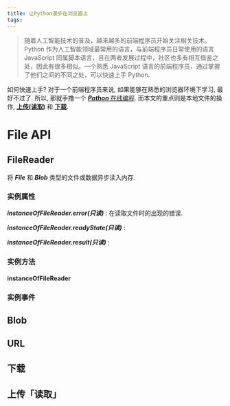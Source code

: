 ```yaml
---
title: 让Python漫步在浏览器上
tags:
---
```

> 随着人工智能技术的普及，越来越多的前端程序员开始关注相关技术。Python 作为人工智能领域最常用的语言，与前端程序员日常使用的语言 JavaScript 同属脚本语言，且在两者发展过程中，社区也多有相互借鉴之处，因此有很多相似。一个熟悉 JavaScript 语言的前端程序员，通过掌握了他们之间的不同之处，可以快速上手 Python.

如何快速上手? 对于一个前端程序员来说, 如果能够在熟悉的浏览器环境下学习, 最好不过了. 所以, 那就手撸一个 [***Pathon*** 在线编程](https://www.yexiaochen.com/pythonOnline/). 而本文的重点则是本地文件的操作, [**上传(读取)**](#上传「读取」) 和 [**下载**](#下载).

# File API

## FileReader

将 ***File*** 和 ***Blob*** 类型的文件或数据异步读入内存.

### 实例属性

***instanceOfFileReader.error(只读)*** : 在读取文件时的出现的错误.

***instanceOfFileReader.readyState(只读)*** :

***instanceOfFileReader.result(只读)*** :

### 实例方法

#### instanceOfFileReader

### 实例事件

## Blob

## URL

## 下载

## 上传「读取」

